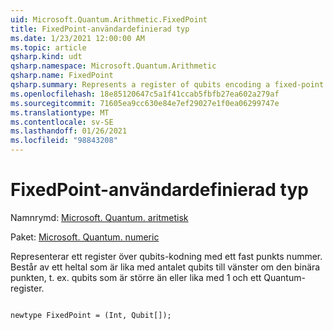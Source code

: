 ```yaml
---
uid: Microsoft.Quantum.Arithmetic.FixedPoint
title: FixedPoint-användardefinierad typ
ms.date: 1/23/2021 12:00:00 AM
ms.topic: article
qsharp.kind: udt
qsharp.namespace: Microsoft.Quantum.Arithmetic
qsharp.name: FixedPoint
qsharp.summary: Represents a register of qubits encoding a fixed-point number. Consists of an integer that is equal to the number of qubits to the left of the binary point, i.e., qubits of weight greater than or equal to 1, and a quantum register.
ms.openlocfilehash: 18e85120647c5a1f41ccab5fbfb27ea602a279af
ms.sourcegitcommit: 71605ea9cc630e84e7ef29027e1f0ea06299747e
ms.translationtype: MT
ms.contentlocale: sv-SE
ms.lasthandoff: 01/26/2021
ms.locfileid: "98843208"
---
```

# <a name="fixedpoint-user-defined-type"></a>FixedPoint-användardefinierad typ

Namnrymd: [Microsoft. Quantum. aritmetisk](xref:Microsoft.Quantum.Arithmetic)

Paket: [Microsoft. Quantum. numeric](https://nuget.org/packages/Microsoft.Quantum.Numerics)


Representerar ett register över qubits-kodning med ett fast punkts nummer. Består av ett heltal som är lika med antalet qubits till vänster om den binära punkten, t. ex. qubits som är större än eller lika med 1 och ett Quantum-register.

```qsharp

newtype FixedPoint = (Int, Qubit[]);
```


